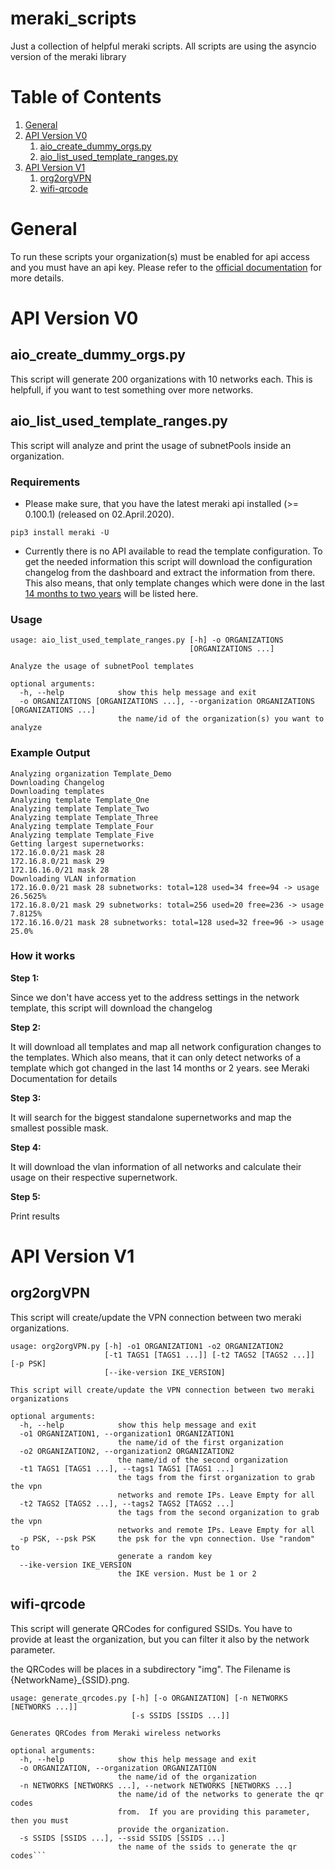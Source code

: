 # meraki_scripts
Just a collection of helpful meraki scripts.
All scripts are using the asyncio version of the meraki library

# Table of Contents
1. [General](#api_key)
2. [API Version V0](#v0)
    1. [aio_create_dummy_orgs.py](#aio_create_dummy_orgs.py)
    2. [aio_list_used_template_ranges.py](#aio_list_used_template_ranges.py)
3. [API Version V1](#v1)
    1. [org2orgVPN ](#org2orgVPN)
    1. [wifi-qrcode ](#wifi-qrcode)
	
# General <a name="api_key"></a>
To run these scripts your organization(s) must be enabled for api access and you must have an api key.
Please refer to the [official documentation](https://developer.cisco.com/meraki/api-v1/#!authorization/authorization) for more details.

# API Version V0 <a name="v0"></a>

## aio_create_dummy_orgs.py <a name="aio_create_dummy_orgs.py"></a>
This script will generate 200 organizations with 10 networks each. This is helpfull, if you want to test something over more networks.

## aio_list_used_template_ranges.py <a name="aio_list_used_template_ranges.py"></a>

This script will analyze and print the usage of subnetPools inside an organization.


### Requirements

-  Please make sure, that you have the latest meraki api installed (>= 0.100.1) (released on 02.April.2020).

  ```pip3 install meraki -U```

-  Currently there is no API available to read the template configuration. 
  To get the needed information this script will download the configuration changelog from the dashboard 
  and extract the information from there. This also means, that only template changes which were done in the last [14 months to two years](https://documentation.meraki.com/zGeneral_Administration/Organizations_and_Networks/Organization_Menu/Organization_Change_Log#Overview) will be listed here.

### Usage

```
usage: aio_list_used_template_ranges.py [-h] -o ORGANIZATIONS
                                        [ORGANIZATIONS ...]

Analyze the usage of subnetPool templates

optional arguments:
  -h, --help            show this help message and exit
  -o ORGANIZATIONS [ORGANIZATIONS ...], --organization ORGANIZATIONS [ORGANIZATIONS ...]
                        the name/id of the organization(s) you want to analyze

```


### Example Output

```
Analyzing organization Template_Demo
Downloading Changelog
Downloading templates
Analyzing template Template_One
Analyzing template Template_Two
Analyzing template Template_Three
Analyzing template Template_Four
Analyzing template Template_Five
Getting largest supernetworks:
172.16.0.0/21 mask 28
172.16.8.0/21 mask 29
172.16.16.0/21 mask 28
Downloading VLAN information
172.16.0.0/21 mask 28 subnetworks: total=128 used=34 free=94 -> usage 26.5625%
172.16.8.0/21 mask 29 subnetworks: total=256 used=20 free=236 -> usage 7.8125%
172.16.16.0/21 mask 28 subnetworks: total=128 used=32 free=96 -> usage 25.0%
```


### How it works

**Step 1:**

Since we don't have access yet to the address settings in the network template, this script will download the changelog


**Step 2:**

It will download all templates and map all network configuration changes to the templates.
Which also means, that it can only detect networks of a template which got changed in the last 14 months or 2 years. see Meraki Documentation for details 


**Step 3:**

It will search for the biggest standalone supernetworks and map the smallest possible mask.


**Step 4:**

It will download the vlan information of all networks and calculate their usage on their respective supernetwork.


**Step 5:**

Print results

# API Version V1 <a name="v1"></a>

## org2orgVPN <a name="org2orgVPN"></a>
This script will create/update the VPN connection between two meraki
organizations.

```
usage: org2orgVPN.py [-h] -o1 ORGANIZATION1 -o2 ORGANIZATION2
                     [-t1 TAGS1 [TAGS1 ...]] [-t2 TAGS2 [TAGS2 ...]] [-p PSK]
                     [--ike-version IKE_VERSION]

This script will create/update the VPN connection between two meraki
organizations

optional arguments:
  -h, --help            show this help message and exit
  -o1 ORGANIZATION1, --organization1 ORGANIZATION1
                        the name/id of the first organization
  -o2 ORGANIZATION2, --organization2 ORGANIZATION2
                        the name/id of the second organization
  -t1 TAGS1 [TAGS1 ...], --tags1 TAGS1 [TAGS1 ...]
                        the tags from the first organization to grab the vpn
                        networks and remote IPs. Leave Empty for all
  -t2 TAGS2 [TAGS2 ...], --tags2 TAGS2 [TAGS2 ...]
                        the tags from the second organization to grab the vpn
                        networks and remote IPs. Leave Empty for all
  -p PSK, --psk PSK     the psk for the vpn connection. Use "random" to
                        generate a random key
  --ike-version IKE_VERSION
                        the IKE version. Must be 1 or 2
```


## wifi-qrcode <a name="wifi-qrcode"></a>
This script will generate QRCodes for configured SSIDs. 
You have to provide at least the organization, but you can filter it also by the network parameter. 

the QRCodes will be places in a subdirectory "img". The Filename is {NetworkName}_{SSID}.png.

```
usage: generate_qrcodes.py [-h] [-o ORGANIZATION] [-n NETWORKS [NETWORKS ...]]
                           [-s SSIDS [SSIDS ...]]

Generates QRCodes from Meraki wireless networks

optional arguments:
  -h, --help            show this help message and exit
  -o ORGANIZATION, --organization ORGANIZATION
                        the name/id of the organization
  -n NETWORKS [NETWORKS ...], --network NETWORKS [NETWORKS ...]
                        the name/id of the networks to generate the qr codes
                        from.  If you are providing this parameter, then you must 
                        provide the organization.
  -s SSIDS [SSIDS ...], --ssid SSIDS [SSIDS ...]
                        the name of the ssids to generate the qr codes```
